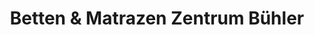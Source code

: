 ---
title: "Betten & Matrazen Zentrum Bühler"
url: /nuernberg/betten-und-matrazen-zentrum-buehler/
shop: Betten
---